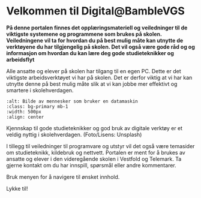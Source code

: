 # Velkommen til Digital@BambleVGS

**På denne portalen finnes det opplæringsmateriell og veiledninger til de viktigste systemene og programmene som brukes på skolen. Veiledningene vil ta for hvordan du på best mulig måte kan utnytte de verktøyene du har tilgjengelig på skolen. Det vil også være gode råd og og informasjon om hvordan du kan lære deg gode studieteknikker og arbeidsflyt**

Alle ansatte og elever på skolen har tilgang til en egen PC. Dette er det viktigste arbeidsverktøyet vi har på skolen. Det er derfor viktig at vi har kan utnytte denne på best mulig måte slik at vi kan jobbe mer effektivt og smartere i skolehverdagen.

```{image} ./media/elev-pc.jpeg
:alt: Bilde av mennesker som bruker en datamaskin
:class: bg-primary mb-1
:width: 500px
:align: center
```
Kjennskap til gode studieteknikker og god bruk av digitale verktøy er et veldig nyttig i skolehverdagen. (Foto/Lisens: Unsplash)

I tillegg til veiledninger til programvare og utstyr vil det også være temasider om studieteknikk, kildebruk og nettvett. Portalen er ment for å brukes av ansatte og elever i den videregående skolen i Vestfold og Telemark. Ta gjerne kontakt om du har innspill, spørsmål eller andre kommentarer.

Bruk menyen for å navigere til ønsket innhold.

Lykke til!
